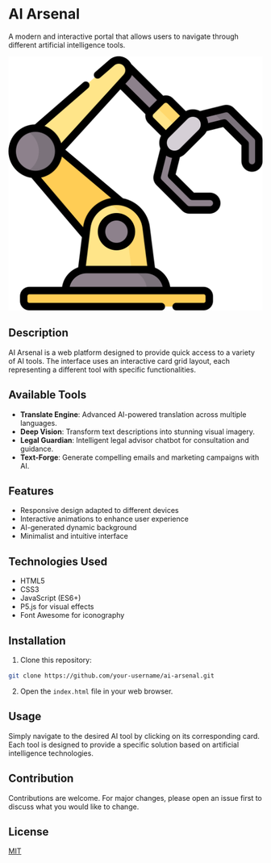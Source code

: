 # AI Arsenal

A modern and interactive portal that allows users to navigate through different artificial intelligence tools.

![AI Arsenal Preview](favicon.png)

## Description

AI Arsenal is a web platform designed to provide quick access to a variety of AI tools. The interface uses an interactive card grid layout, each representing a different tool with specific functionalities.

## Available Tools

- **Translate Engine**: Advanced AI-powered translation across multiple languages.
- **Deep Vision**: Transform text descriptions into stunning visual imagery.
- **Legal Guardian**: Intelligent legal advisor chatbot for consultation and guidance.
- **Text-Forge**: Generate compelling emails and marketing campaigns with AI.

## Features

- Responsive design adapted to different devices
- Interactive animations to enhance user experience
- AI-generated dynamic background
- Minimalist and intuitive interface

## Technologies Used

- HTML5
- CSS3
- JavaScript (ES6+)
- P5.js for visual effects
- Font Awesome for iconography

## Installation

1. Clone this repository:
```bash
git clone https://github.com/your-username/ai-arsenal.git
```

2. Open the `index.html` file in your web browser.

## Usage

Simply navigate to the desired AI tool by clicking on its corresponding card. Each tool is designed to provide a specific solution based on artificial intelligence technologies.

## Contribution

Contributions are welcome. For major changes, please open an issue first to discuss what you would like to change.

## License

[MIT](https://choosealicense.com/licenses/mit/) 